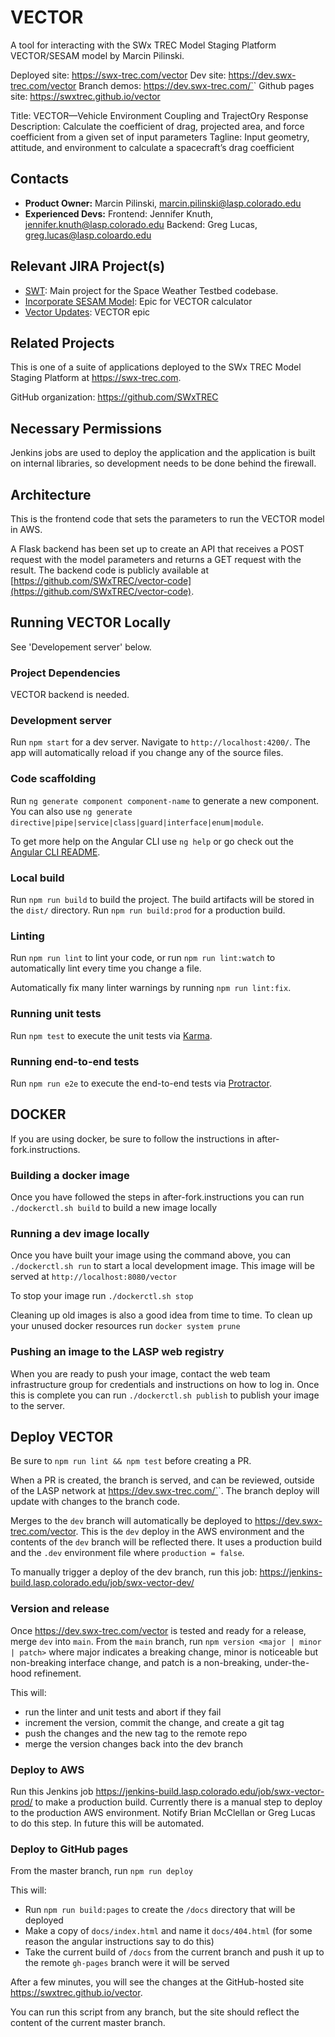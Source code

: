 # VECTOR

A tool for interacting with the SWx TREC Model Staging Platform VECTOR/SESAM model by Marcin Pilinski.

Deployed site: https://swx-trec.com/vector
Dev site: https://dev.swx-trec.com/vector
Branch demos: https://dev.swx-trec.com/`<branch-name>`
Github pages site: https://swxtrec.github.io/vector

Title: VECTOR—Vehicle Environment Coupling and TrajectOry Response
Description: Calculate the coefficient of drag, projected area, and force coefficient from a given set of input parameters
Tagline: Input geometry, attitude, and environment to calculate a spacecraft’s drag coefficient

## Contacts

* **Product Owner:**
	Marcin Pilinski, marcin.pilinski@lasp.colorado.edu
* **Experienced Devs:**
    Frontend: Jennifer Knuth, jennifer.knuth@lasp.colorado.edu
	Backend: Greg Lucas, greg.lucas@lasp.coloardo.edu

## Relevant JIRA Project(s)

* [SWT](https://mods-jira.lasp.colorado.edu:8080/browse/SWT/): Main project for the
	Space Weather Testbed codebase.
* [Incorporate SESAM Model](https://jira.lasp.colorado.edu/browse/SWT-41): Epic for VECTOR calculator
* [Vector Updates](https://jira.lasp.colorado.edu/browse/SWT-343): VECTOR epic

## Related Projects

This is one of a suite of applications deployed to the SWx TREC Model Staging Platform at https://swx-trec.com.

GitHub organization: https://github.com/SWxTREC

## Necessary Permissions

Jenkins jobs are used to deploy the application and the application is built on internal libraries, so development needs to be done behind the firewall.

## Architecture

This is the frontend code that sets the parameters to run the VECTOR model in AWS.

A Flask backend has been set up to create an API that receives a POST request with the model parameters and returns a GET request with the result. The backend code is publicly available at [https://github.com/SWxTREC/vector-code](https://github.com/SWxTREC/vector-code).

## Running VECTOR Locally

See 'Developement server' below.

### Project Dependencies

VECTOR backend is needed.

### Development server

Run `npm start` for a dev server. Navigate to `http://localhost:4200/`. The app will automatically reload if you change any of the source files.

### Code scaffolding

Run `ng generate component component-name` to generate a new component. You can also use `ng generate directive|pipe|service|class|guard|interface|enum|module`.

To get more help on the Angular CLI use `ng help` or go check out the [Angular CLI README](https://github.com/angular/angular-cli/blob/master/README.md).

### Local build

Run `npm run build` to build the project. The build artifacts will be stored in the `dist/` directory. Run `npm run build:prod` for a production build.

### Linting

Run `npm run lint` to lint your code, or run `npm run lint:watch` to automatically lint every time you change a file.

Automatically fix many linter warnings by running `npm run lint:fix`.

### Running unit tests

Run `npm test` to execute the unit tests via [Karma](https://karma-runner.github.io).

### Running end-to-end tests

Run `npm run e2e` to execute the end-to-end tests via [Protractor](https://www.protractortest.org/).

## DOCKER

If you are using docker, be sure to follow the instructions in after-fork.instructions.

### Building a docker image

Once you have followed the steps in after-fork.instructions you can run `./dockerctl.sh build` to build a new image locally

### Running a dev image locally

Once you have built your image using the command above, you can `./dockerctl.sh run` to start a local development image. This image will be served at `http://localhost:8080/vector`

To stop your image run `./dockerctl.sh stop`

Cleaning up old images is also a good idea from time to time. To clean up your unused docker resources run `docker system prune`

### Pushing an image to the LASP web registry

When you are ready to push your image, contact the web team infrastructure group for credentials and instructions on how to log in. Once this is complete you can run `./dockerctl.sh publish` to publish your image to the server.

## Deploy VECTOR

Be sure to `npm run lint && npm test` before creating a PR.

When a PR is created, the branch is served, and can be reviewed, outside of the LASP network at https://dev.swx-trec.com/`<branch-name>`. The branch deploy will update with changes to the branch code.

Merges to the `dev` branch will automatically be deployed to <https://dev.swx-trec.com/vector>. This is the `dev` deploy in the AWS environment and the contents of the `dev` branch will be reflected there. It uses a production build and the `.dev` environment file where `production = false`.

To manually trigger a deploy of the dev branch, run this job: https://jenkins-build.lasp.colorado.edu/job/swx-vector-dev/

### Version and release

Once <https://dev.swx-trec.com/vector> is tested and ready for a release, merge `dev` into `main`. From the `main` branch, run `npm version <major | minor | patch>` where major indicates a breaking change, minor is noticeable but non-breaking interface change, and patch is a non-breaking, under-the-hood refinement.

This will:

* run the linter and unit tests and abort if they fail
* increment the version, commit the change, and create a git tag
* push the changes and the new tag to the remote repo
* merge the version changes back into the dev branch

### Deploy to AWS

Run this Jenkins job https://jenkins-build.lasp.colorado.edu/job/swx-vector-prod/ to make a production build. Currently there is a manual step to deploy to the production AWS environment. Notify Brian McClellan or Greg Lucas to do this step. In future this will be automated.

### Deploy to GitHub pages

From the master branch, run `npm run deploy`

This will:

* Run `npm run build:pages` to create the `/docs` directory that will be deployed
* Make a copy of `docs/index.html` and name it `docs/404.html` (for some reason the angular instructions say to do this)
* Take the current build of `/docs` from the current branch and push it up to the remote `gh-pages` branch were it will be served

After a few minutes, you will see the changes at the GitHub-hosted site https://swxtrec.github.io/vector.

You can run this script from any branch, but the site should reflect the content of the current master branch.
